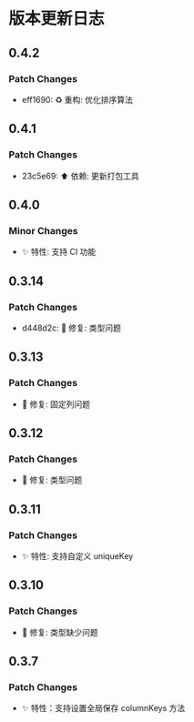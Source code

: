 # 版本更新日志

## 0.4.2

### Patch Changes

- eff1690: ♻️ 重构: 优化排序算法

## 0.4.1

### Patch Changes

- 23c5e69: ⬆️ 依赖: 更新打包工具

## 0.4.0

### Minor Changes

- ✨ 特性: 支持 CI 功能

## 0.3.14

### Patch Changes

- d448d2c: 🔨 修复: 类型问题

## 0.3.13

### Patch Changes

- 🔨 修复: 固定列问题

## 0.3.12

### Patch Changes

- 🔨 修复: 类型问题

## 0.3.11

### Patch Changes

- ✨ 特性: 支持自定义 uniqueKey

## 0.3.10

### Patch Changes

- 🔨 修复: 类型缺少问题

## 0.3.7

### Patch Changes

- ✨ 特性：支持设置全局保存 columnKeys 方法
